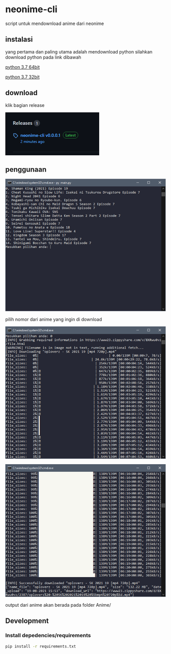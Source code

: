# neonime-cli
script untuk mendownload anime dari neonime
## instalasi
yang pertama dan paling utama adalah mendownload python
silahkan download python pada link dibawah

[python 3.7 64bit](https://www.python.org/ftp/python/3.7.9/python-3.7.9-amd64.exe)

[python 3.7 32bit](https://www.python.org/ftp/python/3.7.9/python-3.7.9.exe)

## download

klik bagian release

![overview](rilis.png)

## penggunaan

![overview](1.png)

pilih nomor dari anime yang ingin di download


![overview](2.png)


![overview](3.png)

output dari anime akan berada pada folder Anime/

## Development

### Install depedencies/requirements

```bash
pip install -r requirements.txt
```
